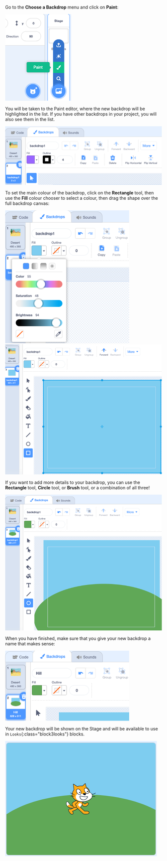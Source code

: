 Go to the **Choose a Backdrop** menu and click on **Paint**:

![The 'Paint' option in the 'Choose a Backdrop' menu.](images/paint-backdrop.png)

You will be taken to the Paint editor, where the new backdrop will be highlighted in the list. If you have other backdrops in your project, you will also see them in the list.

![The new backdrop open in the Paint editor and highlighted in the list.](images/new-background-in-editor.png)

To set the main colour of the backdrop, click on the **Rectangle** tool, then use the **Fill** colour chooser to select a colour, then drag the shape over the full backdrop canvas:

![The Fill colour chooser menu with 'Color', 'Saturation', and 'Brightness' sliders.](images/fill-colour-tool.png)
![A light-blue rectangle drawn larger than the canvas to create an entirely light-blue backdrop.](images/single-colour-backdrop.png)

If you want to add more details to your backdrop, you can use the **Rectangle** tool, **Circle** tool, or **Brush** tool, or a combination of all three!   

![The backdrop canvas with the light-blue rectangle, and in front of it, a smaller green circle representing a hill.](images/hill-backdrop.png)

When you have finished, make sure that you give your new backdrop a name that makes sense:

![The backdrop name box with the word 'Hill' typed in.](images/name-backdrop.png)

Your new backdrop will be shown on the Stage and will be available to use in `Looks`{:class="block3looks"} blocks.

![The new Hill backdrop and the Scratch Cat sprite on the Stage.](images/finished-backdrop.png)
